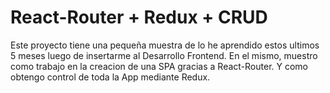 # React-Router + Redux + CRUD

Este proyecto tiene una pequeña muestra de lo he aprendido estos ultimos 5 meses luego de insertarme al Desarrollo Frontend. En el mismo, muestro como trabajo en la creacion de una SPA gracias a React-Router. Y como obtengo control de toda la App mediante Redux.
